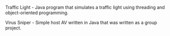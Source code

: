 Traffic Light - Java program that simulates a traffic light using threading and object-oriented programming.

Virus Sniper - Simple host AV written in Java that was written as a group project.
